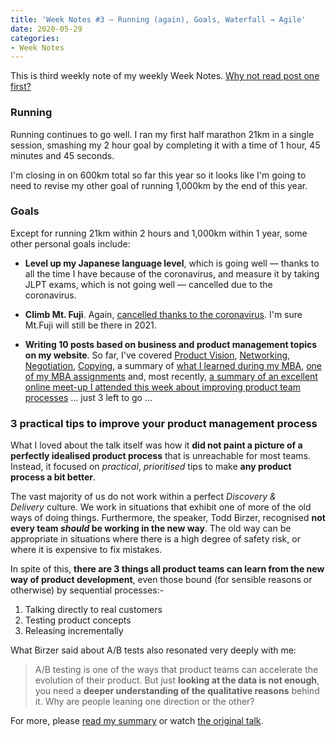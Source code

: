 ```yaml
---
title: 'Week Notes #3 — Running (again), Goals, Waterfall → Agile'
date: 2020-05-29
categories:
- Week Notes
---
```


This is third weekly note of my weekly Week Notes. [Why not read post one first?](https://mattandre.ws/2020/05/week-notes-1/)

### Running

Running continues to go well. I ran my first half marathon 21km in a single session, smashing my 2 hour goal by completing it with a time of 1 hour, 45 minutes and 45 seconds.

I'm closing in on 600km total so far this year so it looks like I'm going to need to revise my other goal of running 1,000km by the end of this year.

### Goals

Except for running 21km within 2 hours and 1,000km within 1 year, some other personal goals include:

- **Level up my Japanese language level**, which is going well — thanks to all the time I have because of the coronavirus, and measure it by taking JLPT exams, which is not going well — cancelled due to the coronavirus.

- **Climb Mt. Fuji**. Again, [cancelled thanks to the coronavirus](http://www.fujisan-climb.jp/en/current_status.html). I'm sure Mt.Fuji will still be there in 2021.

- **Writing 10 posts based on business and product management topics on my website**. So far, I've covered [Product Vision](https://mattandre.ws/2020/03/product-vision/), [Networking](https://mattandre.ws/2020/03/stop-going-to-networking-events-and-start-networking/), [Negotiation](https://mattandre.ws/2020/03/stop-going-to-networking-events-and-start-networking/), [Copying](https://mattandre.ws/2020/01/in-defence-of-copying/), a summary of [what I learned during my MBA](https://mattandre.ws/2019/12/ie-executive-mba/), [one of my MBA assignments](https://mattandre.ws/2019/12/antifragile-supply-chains/) and, most recently, [a summary of an excellent online meet-up I attended this week about improving product team processes](https://mattandre.ws/2020/05/waterfall-to-agile/) … just 3 left to go …

### 3 practical tips to improve your product management process

What I loved about the talk itself was how it **did not paint a picture of a perfectly idealised product process** that is unreachable for most teams. Instead, it focused on *practical*, *prioritised* tips to make **any product process a bit better**.

The vast majority of us do not work within a perfect *Discovery & Delivery* culture. We work in situations that exhibit one of more of the old ways of doing things. Furthermore, the speaker, Todd Birzer, recognised **not every team *should* be working in the new way**. The old way can be appropriate in situations where there is a high degree of safety risk, or where it is expensive to fix mistakes.

In spite of this, **there are 3 things all product teams can learn from the new way of product development**, even those bound (for sensible reasons or otherwise) by sequential processes:-

1. Talking directly to real customers
2. Testing product concepts
3. Releasing incrementally

What Birzer said about A/B tests also resonated very deeply with me:

> A/B testing is one of the ways that product teams can accelerate the evolution of their product. But just **looking at the data is not enough**, you need a **deeper understanding of the qualitative reasons** behind it. Why are people leaning one direction or the other?

For more, please [read my summary](https://mattandre.ws/2020/05/waterfall-to-agile/) or watch [the original talk](https://www.youtube.com/watch?v=4pdTKlSqfTQ).
